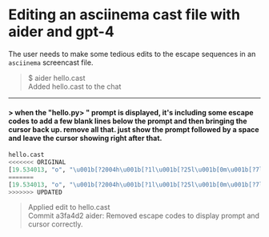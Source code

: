 
# Editing an asciinema cast file with aider and gpt-4

The user needs to make some tedious edits to the escape sequences in an `asciinema` screencast file.

> $ aider hello.cast  
> Added hello.cast to the chat  

---
#### >  when the "hello.py> " prompt is displayed, it's including some escape codes to add a few blank lines below the prompt and then bringing the cursor back up. remove all that. just show the prompt followed by a space and leave the cursor showing right after that.  

```python
hello.cast
<<<<<<< ORIGINAL
[19.534013, "o", "\u001b[?2004h\u001b[?1l\u001b[?25l\u001b[0m\u001b[?7l\u001b[0m\u001b[J\u001b[0;38;5;28mhello.py>  \u001b[0m\r\r\n\r\r\n\r\r\n\u001b[0;38;5;28m                                                                \r\u001b[64C \r\u001b[3A\u001b[10C\u001b[?7h\u001b[0m\u001b[?12l\u001b[?25h"]
=======
[19.534013, "o", "\u001b[?2004h\u001b[?1l\u001b[?25l\u001b[0m\u001b[?7l\u001b[0m\u001b[J\u001b[0;38;5;28mhello.py> \u001b[0m\u001b[?7h\u001b[0m\u001b[?12l\u001b[?25h"]
>>>>>>> UPDATED
```

> Applied edit to hello.cast  
> Commit a3fa4d2 aider: Removed escape codes to display prompt and cursor correctly.  



